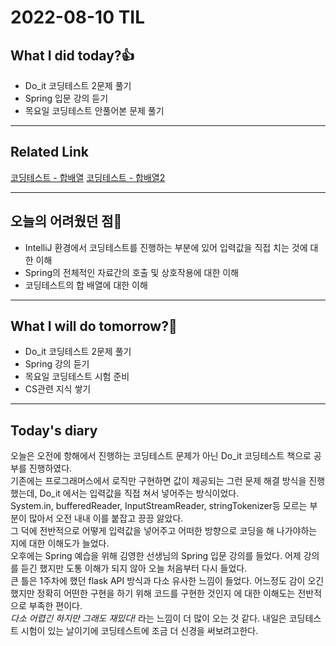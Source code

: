 # 2022-08-10 TIL
## What I did today?👍
* Do_it 코딩테스트 2문제 풀기
* Spring 입문 강의 듣기
* 목요일 코딩테스트 안풀어본 문제 풀기
___
## Related Link
[코딩테스트 - 합배열]([https://github.com/BeomSeogKim/Coding-Test/blob/main/Programmers/%EC%B2%B4%EC%9C%A1%EB%B3%B5.md](https://github.com/BeomSeogKim/Coding-Test/blob/main/Do_it/Problem%20004.md))    
[코딩테스트 - 합배열2](https://github.com/BeomSeogKim/Coding-Test/blob/main/Do_it/Problem%20005.md) 
___
## 오늘의 어려웠던 점🤯
* IntelliJ 환경에서 코딩테스트를 진행하는 부분에 있어 입력값을 직접 치는 것에 대한 이해
* Spring의 전체적인 자료간의 호출 및 상호작용에 대한 이해 
* 코딩테스트의 합 배열에 대한 이해
___
## What I will do tomorrow?🙏
* Do_it 코딩테스트 2문제 풀기
* Spring 강의 듣기
* 목요일 코딩테스트 시험 준비
* CS관련 지식 쌓기
___
## Today's diary
오늘은 오전에 항해에서 진행하는 코딩테스트 문제가 아닌 Do_it 코딩테스트 책으로 공부를 진행하였다.   
기존에는 프로그래머스에서 로직만 구현하면 값이 제공되는 그런 문제 해결 방식을 진행했는데, Do_it 에서는 입력값을 직접 쳐서 넣어주는 방식이었다.  
System.in, bufferedReader, InputStreamReader, stringTokenizer등 모르는 부분이 많아서 오전 내내 이를 붙잡고 끙끙 앓았다.  
그 덕에 전반적으로 어떻게 입력값을 넣어주고 어떠한 방향으로 코딩을 해 나가야하는 지에 대한 이해도가 늘었다.  
오후에는 Spring 예습을 위해 김영한 선생님의 Spring 입문 강의를 들었다. 어제 강의를 듣긴 했지만 도통 이해가 되지 않아 오늘 처음부터 다시 들었다.  
큰 틀은 1주차에 했던 flask API 방식과 다소 유사한 느낌이 들었다. 어느정도 감이 오긴 했지만 정확히 어떤한 구현을 하기 위해 코드를 구현한 것인지 에 대한 이해도는 전반적으로 부족한 편이다.  
*다소 어렵긴 하지만 그래도 재밌다!* 라는 느낌이 더 많이 오는 것 같다. 내일은 코딩테스트 시험이 있는 날이기에 코딩테스트에 조금 더 신경을 써보려고한다.
